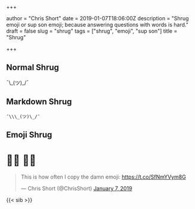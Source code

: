 +++

author = "Chris Short"
date = 2019-01-07T18:06:00Z
description = "Shrug emoji or sup son emoji; because answering questions with words is hard."
draft = false
slug = "shrug"
tags = ["shrug", "emoji", "sup son"]
title = "Shrug"

+++

## Normal Shrug

¯\\\_(ツ)\_/¯

## Markdown Shrug

`¯\\\_(ツ)\_/¯`

## Emoji Shrug

# 🤷‍♀️ 🤷‍♂️

<blockquote class="twitter-tweet"><p lang="en" dir="ltr">This is how often I copy the damn emoji: <a href="https://t.co/SfNmYVym8G">https://t.co/SfNmYVym8G</a></p>&mdash; Chris Short (@ChrisShort) <a href="https://twitter.com/ChrisShort/status/1082342275273891845?ref_src=twsrc%5Etfw">January 7, 2019</a></blockquote> <script async src="https://platform.twitter.com/widgets.js" charset="utf-8"></script>

{{< sib >}}
